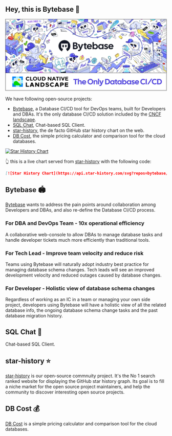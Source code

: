 ## Hey, this is Bytebase 👋

![Database schema change and version control for teams.](https://raw.githubusercontent.com/bytebase/bytebase/main/docs/assets/banner.webp)

We have following open-source projects:

- [Bytebase](https://bytebase.com), a Database CI/CD tool for DevOps teams, built for Developers and DBAs. It's the only database CI/CD solution included by the [CNCF landscape](https://landscape.cncf.io/?selected=bytebase).
- [SQL Chat](https://sqlchat.ai), Chat-based SQL Client.
- [star-history](https://star-history.com), the de facto GitHub star history chart on the web.
- [DB Cost](https://dbcost.com), the simple pricing calculator and comparison tool for the cloud databases.

[![Star History Chart](https://api.star-history.com/svg?repos=bytebase/bytebase,bytebase/dbcost,star-history/star-history,sqlchat/sqlchat&type=Date)](https://star-history.com/#bytebase/bytebase&bytebase/dbcost&star-history/star-history&sqlchat/sqlchat&Date)

👆 this is a live chart served from [star-history](https://star-history.com) with the following code:

```markdown
[![Star History Chart](https://api.star-history.com/svg?repos=bytebase/bytebase,bytebase/dbcost,star-history/star-history,sqlchat/sqlchat&type=Date)](https://star-history.com/#bytebase/bytebase&bytebase/dbcost&star-history/star-history&sqlchat/sqlchat&Date)
```

## Bytebase 🏟

[Bytebase](https://bytebase.com) wants to address the pain points around collaboration among Developers and DBAs, and also re-define the Database CI/CD process.

### For DBA and DevOps Team - 10x operational efficiency

A collaborative web-console to allow DBAs to manage database tasks and handle developer tickets much more efficiently than traditional tools.

### For Tech Lead - Improve team velocity and reduce risk

Teams using Bytebase will naturally adopt industry best practice for managing database schema changes. Tech leads will see an improved development velocity and reduced outages caused by database changes.

### For Developer - Holistic view of database schema changes

Regardless of working as an IC in a team or managing your own side project, developers using Bytebase will have a holistic view of all the related database info, the ongoing database schema change tasks and the past database migration history.

## SQL Chat 💬

Chat-based SQL Client.

## star-history ⭐️

[star-history](https://star-history.com) is our open-source commnuity project. It's the No 1 search ranked website for displaying the GitHub star history graph. Its goal is to fill a niche market for the open source project maintainers, and help the community to discover interesting open source projects.

## DB Cost 💰
[DB Cost](https://dbcost.com) is a simple pricing calculator and comparison tool for the cloud databases.
